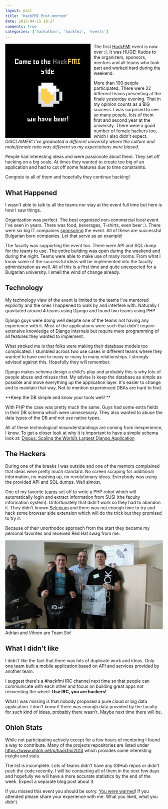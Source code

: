 ```yaml
---
layout: post
title: "HackFMI Post-mortem"
date: 2013-04-15 10:27
comments: true
categories: ['hackathon', 'hackfmi', 'events']
---
```


<img src="/images/hackfmi/hackfmi_beer.jpg" alt="HackFMI" style="float:left;margin-right:10px;" />

The first [HackFMI](http://hackfmi.com) event is now over :(. It was HUGE!
Kudos to the organizers, sponsors, mentors and all teams who took part and worked hard during
the weekend.

More than 100 people participated. There were 22 different teams presenting at the
finale yesterday evening. That in my opinion counts as a BIG success. I was surprised
to see so many people, lots of them first and second year at the university. There were
a good number of female hackers too, which I also didn't expect.
*DISCLAIMER: I've graduated a different university where the culture and male/female ratio
was different so my expectations were biased.*

People had interesting ideas and were passionate about them. They set off hacking
on a big scale. At times they wanted to create too big of an application and had to
cut off some features due to time constraints.

Congrats to all of them and hopefully they continue hacking!

What Happened
--------------

I wasn't able to talk to all the teams nor stay at the event full time but here is
how I saw things. 

Organization was perfect. The best organized non-commercial local event I've seen in years.
There was food, beverages, T-shirts, even beer :). There were six big IT companies
[sponsoring](http://hackfmi.com/sponsors-and-partners/) the
event. All of these are successful Bulgarian born companies.
Let that serve as an example!

The faculty was supporting the event too.
There were API and SQL dump for the teams to use. The entire building was open
during the weekend and during the night. Teams were able to make use of many rooms. 
From what I know some of the successful ideas will be implemented into the faculty
administration as well. All of this is a first time and quite unexpected for a 
Bulgarian university. I smell the wind of change already. 

Technology
----------

My technology view of the event is limited to the teams I've mentored explicitly and the ones
I happened to walk by and interfere with. Naturally I gravitated around 4 teams using
Django and found two teams using PHP.

Django guys were doing well despite one of the teams not having any experience with it. 
Most of the applications were such that didn't require extensive knowledge of Django internals
but require mere programming of all features they wanted to implement. 

What stroked me is that folks were making their database models too complicated. 
I stumbled across two use cases in different teams where they wanted to have 
one to many or many to many relationships. I strongly advised against this.
Hopefully they will remember.

Django makes schema design a child's play and probably this is why lots of people
abuse and misuse that. My advise is keep the database as simple as possible
and move everything up the application layer. It's easier to change and to maintain
that way. Not to mention experienced DBAs are hard to find. 

**Keep the DB simple and know your tools well! **

With PHP the case was pretty much the same. Guys had some extra fields in their DB schema
which were unnecessary. They also wanted to abuse the data types of the DB and not use native types.

All of these technological misunderstandings are coming from inexperience, I know.
To get a closer look at why it is important to have a simple schema look at:
[Disqus: Scaling the World’s Largest Django Application](http://ontwik.com/python/disqus-scaling-the-world%E2%80%99s-largest-django-application/)


The Hackers
------------

During one of the breaks I was outside and one of the mentors complained that
ideas were pretty much standard. No screen scraping for additional information, 
no mashing up, no revolutionary ideas. Everybody was using the provided API and
SQL dumps. Well almost.

One of my favorite [teams](https://github.com/vcrazy/project-6) set off to
write a PHP robot which will automatically login and extract information from
SUSI (the faculty information system). Unfortunately that didn't work so they
had to abandon it. They didn't known [Selenium](http://docs.seleniumhq.org/)
and there was not enough time to
try and hack some browser side extension which will do the trick but they promised
to try it.


Because of their unorthodox approach from the start they became my personal favorites
and received Red Hat swag from me.

![Team Six](/images/hackfmi/hackfmi2013_team_six_rh_swag.jpg "Team Six")
Adrian and Vihren are Team Six!

What I didn't like
------------------

I didn't like the fact that there was lots of duplicate work and ideas. Only one team
built a mobile application based on API and services provided by another team.

I suggest there's a #hackfmi IRC channel next time so that people can communicate
with each other and focus on building great apps not reinventing the wheel. 
**Use IRC, you are hackers!**


What I was missing is that nobody proposed a pure cloud or big data application.
I don't know if there was enough data provided by the faculty for such kind of
ideas, probably there wasn't. Maybe next time there will be.


Ohloh Stats
-----------

While not participating actively except for a few hours of mentoring I found a
way to contribute. Many of the projects repositories are listed under
<https://www.ohloh.net/p/hackfmi2013> which provides some interesting insight
and stats.

The list is incomplete. Lots of teams didn't have any GitHub repos
or didn't push the code recently. I will be contacting all of them in the next few days
and hopefully we will have a more accurate statistics by the end of the week.
Expect a separate blog post about it.



If you missed this event you should be sorry. [You were warned](/blog/2013/03/24/upcoming-hackathons-in-sofia/)!
If you attended please share your experience with me. What you liked, what you didn't. 



